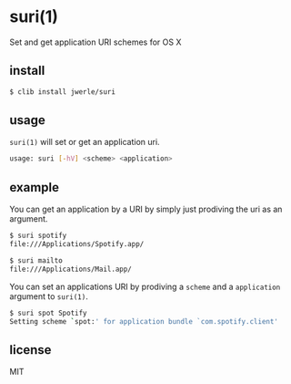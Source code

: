 suri(1)
=====

Set and get application URI schemes for OS X

## install

```sh
$ clib install jwerle/suri
```

## usage

`suri(1)` will set or get an application uri.

```sh
usage: suri [-hV] <scheme> <application>
```

## example

You can get an application by a URI by simply just prodiving the uri as
an argument.

```sh
$ suri spotify
file:///Applications/Spotify.app/
```

```sh
$ suri mailto
file:///Applications/Mail.app/
```

You can set an applications URI by prodiving a `scheme` and a
`application` argument to `suri(1)`.


```sh
$ suri spot Spotify
Setting scheme `spot:' for application bundle `com.spotify.client'
```

## license

MIT

